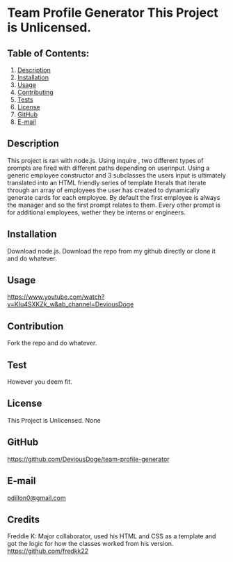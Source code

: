 # Team Profile Generator This Project is Unlicensed.
  ## Table of Contents:
  1. [Description](#description) 
  2. [Installation](#installation)
  3. [Usage](#usage)  
  4. [Contributing](#contribution)
  5. [Tests](#test)
  6. [License](#license)
  7. [GitHub](#github)
  8. [E-mail](#e-mail)
## Description
This project is ran with node.js.   Using inquire ,  two different types of prompts are fired with different paths depending on userinput. Using a generic employee constructor and 3 subclasses the users input is ultimately translated into an HTML friendly series of template literals that iterate through an array of employees the user has created to dynamically generate cards for each employee. By default the first employee is always the manager and so the first prompt relates to them. Every other prompt is for additional employees, wether they be interns or engineers. 
## Installation
Download node.js. Download the repo from my github directly or clone it and do whatever.
## Usage
https://www.youtube.com/watch?v=KIu4SXKZk_w&ab_channel=DeviousDoge
## Contribution
Fork the repo and do whatever.
## Test
However you deem fit.
## License
This Project is Unlicensed. None
## GitHub
https://github.com/DeviousDoge/team-profile-generator
## E-mail
pdillon0@gmail.com
## Credits
Freddie K: Major collaborator, used his HTML and CSS as a template and got the logic for how the classes worked from his version. 
https://github.com/fredkk22
